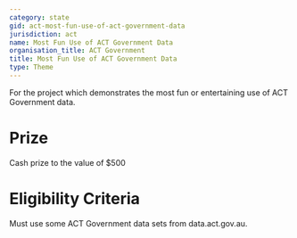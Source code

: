 ```yaml
---
category: state
gid: act-most-fun-use-of-act-government-data
jurisdiction: act
name: Most Fun Use of ACT Government Data
organisation_title: ACT Government
title: Most Fun Use of ACT Government Data
type: Theme
---
```


For the project which demonstrates the most fun or entertaining use of ACT Government data.

# Prize
Cash prize to the value of $500

# Eligibility Criteria
Must use some ACT Government data sets from data.act.gov.au.